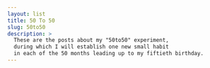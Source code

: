 ```yaml
---
layout: list
title: 50 To 50
slug: 50to50
description: >
  These are the posts about my "50to50" experiment, 
  during which I will establish one new small habit 
  in each of the 50 months leading up to my fiftieth birthday.
---
```

